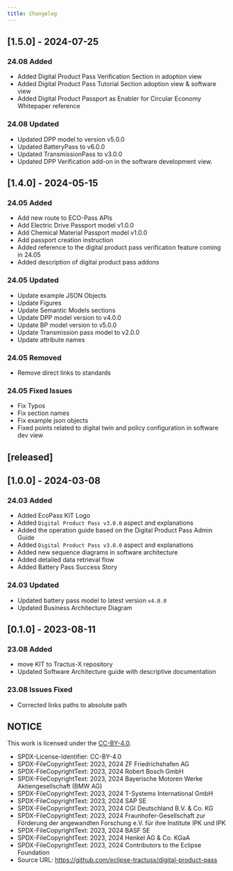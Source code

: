 ```yaml
---
title: Changelog
---
```


## [1.5.0] - 2024-07-25

### 24.08 Added

- Added Digital Product Pass Verification Section in adoption view
- Added Digital Product Pass Tutorial Section adoption view & software view
- Added Digital Product Passport as Enabler for Circular Economy Whitepaper reference

### 24.08 Updated

- Updated DPP model to version v5.0.0
- Updated BatteryPass to v6.0.0
- Updated TransmissionPass to v3.0.0
- Updated DPP Verification add-on in the software development view.

## [1.4.0] - 2024-05-15

### 24.05 Added

- Add new route to ECO-Pass APIs
- Add Electric Drive Passport model v1.0.0
- Add Chemical Material Passport model v1.0.0
- Add passport creation instruction
- Added reference to the digital product pass verification feature coming in 24.05
- Added description of digital product pass addons

### 24.05 Updated

- Update example JSON Objects
- Update Figures
- Update Semantic Models sections
- Update DPP model version to v4.0.0
- Update BP model version to v5.0.0
- Update Transmission pass model to v2.0.0
- Update attribute names

### 24.05 Removed

- Remove direct links to standards

### 24.05 Fixed Issues

- Fix Typos
- Fix section names
- Fix example json objects
- Fixed points related to digital twin and policy configuration in software dev view

## [released]

## [1.0.0] - 2024-03-08

### 24.03 Added

- Added EcoPass KIT Logo
- Added `Digital Product Pass v3.0.0` aspect and explanations
- Added the operation guide based on the Digital Product Pass Admin Guide
- Added `Digital Product Pass v3.0.0` aspect and explanations
- Added new sequence diagrams in software architecture
- Added detailed data retrieval flow
- Added Battery Pass Success Story

### 24.03 Updated

- Updated battery pass model to latest version `v4.0.0`
- Updated Business Architecture Diagram

## [0.1.0] - 2023-08-11

### 23.08 Added

- move KIT to Tractus-X repository
- Updated Software Architecture guide with descriptive documentation

### 23.08 Issues Fixed

- Corrected links paths to absolute path

## NOTICE

This work is licensed under the [CC-BY-4.0](https://creativecommons.org/licenses/by/4.0/legalcode).

- SPDX-License-Identifier: CC-BY-4.0
- SPDX-FileCopyrightText: 2023, 2024 ZF Friedrichshafen AG
- SPDX-FileCopyrightText: 2023, 2024 Robert Bosch GmbH
- SPDX-FileCopyrightText: 2023, 2024 Bayerische Motoren Werke Aktiengesellschaft (BMW AG)
- SPDX-FileCopyrightText: 2023, 2024 T-Systems International GmbH
- SPDX-FileCopyrightText: 2023, 2024 SAP SE
- SPDX-FileCopyrightText: 2023, 2024 CGI Deutschland B.V. & Co. KG
- SPDX-FileCopyrightText: 2023, 2024 Fraunhofer-Gesellschaft zur Förderung der angewandten Forschung e.V. für ihre Institute IPK und IPK
- SPDX-FileCopyrightText: 2023, 2024 BASF SE
- SPDX-FileCopyrightText: 2023, 2024 Henkel AG & Co. KGaA
- SPDX-FileCopyrightText: 2023, 2024 Contributors to the Eclipse Foundation
- Source URL: <https://github.com/eclipse-tractusx/digital-product-pass>
